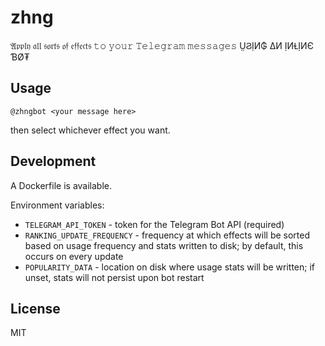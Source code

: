 # zhng

𝔄𝔭𝔭𝔩𝔶 𝔞𝔩𝔩 𝔰𝔬𝔯𝔱𝔰 𝔬𝔣 𝔢𝔣𝔣𝔢𝔠𝔱𝔰 𝚝𝚘 𝚢𝚘𝚞𝚛 𝚃𝚎𝚕𝚎𝚐𝚛𝚊𝚖 𝚖𝚎𝚜𝚜𝚊𝚐𝚎𝚜 ṲϨỊИ₲ ∆И ỊИⱢỊИЄ ƁØ₮

## Usage

```
@zhngbot <your message here>
```

then select whichever effect you want.

## Development

A Dockerfile is available.

Environment variables:

- `TELEGRAM_API_TOKEN` - token for the Telegram Bot API (required)
- `RANKING_UPDATE_FREQUENCY` - frequency at which effects will be sorted based on usage frequency and stats written to disk; by default, this occurs on every update
- `POPULARITY_DATA` - location on disk where usage stats will be written; if unset, stats will not persist upon bot restart

## License

MIT